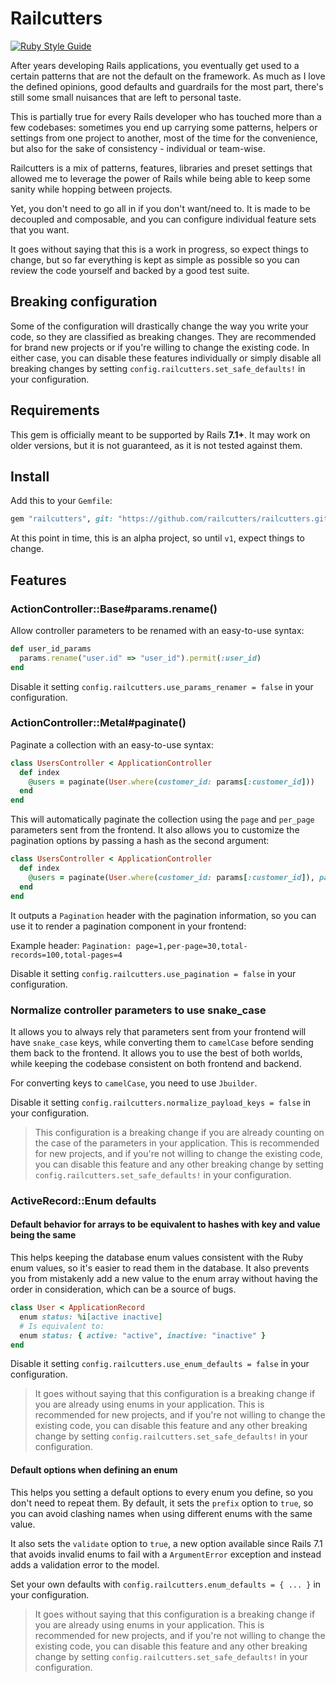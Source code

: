 # Railcutters

[![Ruby Style Guide](https://img.shields.io/badge/code_style-standard-brightgreen.svg)](https://github.com/standardrb/standard)

After years developing Rails applications, you eventually get used to a certain patterns that are
not the default on the framework. As much as I love the defined opinions, good defaults and
guardrails for the most part, there's still some small nuisances that are left to personal taste.

This is partially true for every Rails developer who has touched more than a few codebases:
sometimes you end up carrying some patterns, helpers or settings from one project to another,
most of the time for the convenience, but also for the sake of consistency - individual or
team-wise.

Railcutters is a mix of patterns, features, libraries and preset settings that allowed me to
leverage the power of Rails while being able to keep some sanity while hopping between projects.

Yet, you don't need to go all in if you don't want/need to. It is made to be decoupled and
composable, and you can configure individual feature sets that you want.

It goes without saying that this is a work in progress, so expect things to change, but so far
everything is kept as simple as possible so you can review the code yourself and backed by a good
test suite.

## Breaking configuration

Some of the configuration will drastically change the way you write your code, so they are
classified as breaking changes. They are recommended for brand new projects or if you're willing to
change the existing code. In either case, you can disable these features individually or simply
disable all breaking changes by setting `config.railcutters.set_safe_defaults!` in your
configuration.

## Requirements

This gem is officially meant to be supported by Rails **7.1+**. It may work on older versions, but
it is not guaranteed, as it is not tested against them.

## Install

Add this to your `Gemfile`:

```ruby
gem "railcutters", git: "https://github.com/railcutters/railcutters.git", branch: "main"
```

At this point in time, this is an alpha project, so until `v1`, expect things to change.

## Features

### ActionController::Base\#params.rename()

Allow controller parameters to be renamed with an easy-to-use syntax:

```ruby
def user_id_params
  params.rename("user.id" => "user_id").permit(:user_id)
end
```

Disable it setting `config.railcutters.use_params_renamer = false` in your configuration.

### ActionController::Metal\#paginate()

Paginate a collection with an easy-to-use syntax:

```ruby
class UsersController < ApplicationController
  def index
    @users = paginate(User.where(customer_id: params[:customer_id]))
  end
end
```

This will automatically paginate the collection using the `page` and `per_page` parameters sent
from the frontend. It also allows you to customize the pagination options by passing a hash as the
second argument:

```ruby
class UsersController < ApplicationController
  def index
    @users = paginate(User.where(customer_id: params[:customer_id]), page: 4, per_page: 10)
  end
end
```

It outputs a `Pagination` header with the pagination information, so you can use it to render a
pagination component in your frontend:

Example header: `Pagination: page=1,per-page=30,total-records=100,total-pages=4`

Disable it setting `config.railcutters.use_pagination = false` in your configuration.

### Normalize controller parameters to use snake_case

It allows you to always rely that parameters sent from your frontend will have `snake_case` keys,
while converting them to `camelCase` before sending them back to the frontend. It allows you to use
the best of both worlds, while keeping the codebase consistent on both frontend and backend.

For converting keys to `camelCase`, you need to use `Jbuilder`.

Disable it setting `config.railcutters.normalize_payload_keys = false` in your configuration.

> This configuration is a breaking change if you are already counting on the case of the parameters
> in your application. This is recommended for new projects, and if you're not willing to change the
> existing code, you can disable this feature and any other breaking change by setting
> `config.railcutters.set_safe_defaults!` in your configuration.

### ActiveRecord::Enum defaults

#### Default behavior for arrays to be equivalent to hashes with key and value being the same

This helps keeping the database enum values consistent with the Ruby enum values, so it's easier to
read them in the database. It also prevents you from mistakenly add a new value to the enum array
without having the order in consideration, which can be a source of bugs.

```ruby
class User < ApplicationRecord
  enum status: %i[active inactive]
  # Is equivalent to:
  enum status: { active: "active", inactive: "inactive" }
end
```

Disable it setting `config.railcutters.use_enum_defaults = false` in your configuration.

> It goes without saying that this configuration is a breaking change if you are already using enums
> in your application. This is recommended for new projects, and if you're not willing to change the
> existing code, you can disable this feature and any other breaking change by setting
> `config.railcutters.set_safe_defaults!` in your configuration.

#### Default options when defining an enum

This helps you setting a default options to every enum you define, so you don't need to repeat them.
By default, it sets the `prefix` option to `true`, so you can avoid clashing names when using
different enums with the same value.

It also sets the `validate` option to `true`, a new option
available since Rails 7.1 that avoids invalid enums to fail with a `ArgumentError` exception and
instead adds a validation error to the model.

Set your own defaults with `config.railcutters.enum_defaults = { ... }` in your configuration.

> It goes without saying that this configuration is a breaking change if you are already using enums
> in your application. This is recommended for new projects, and if you're not willing to change the
> existing code, you can disable this feature and any other breaking change by setting
> `config.railcutters.set_safe_defaults!` in your configuration.
